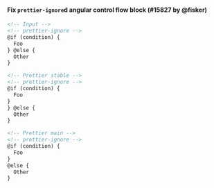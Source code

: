 #### Fix `prettier-ignore`d angular control flow block (#15827 by @fisker)

<!-- prettier-ignore -->
```html
<!-- Input -->
<!-- prettier-ignore -->
@if (condition) {
  Foo
} @else {
  Other
}

<!-- Prettier stable -->
<!-- prettier-ignore -->
@if (condition) {
  Foo
}
} @else {
  Other
}

<!-- Prettier main -->
<!-- prettier-ignore -->
@if (condition) {
  Foo
}
@else {
  Other
}
```
